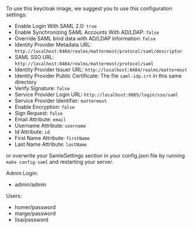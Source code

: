 To use this keycloak image, we suggest you to use this configuration settings:

- Enable Login With SAML 2.0: `true`
- Enable Synchronizing SAML Accounts With AD/LDAP: `false`
- Override SAML bind data with AD/LDAP information: `false`
- Identity Provider Metadata URL: `http://localhost:8484/realms/mattermost/protocol/saml/descriptor`
- SAML SSO URL: `http://localhost:8484/realms/mattermost/protocol/saml`
- Identity Provider Issuer URL: `http://localhost:8484/realms/mattermost`
- Identity Provider Public Certificate: The file `saml-idp.crt` in this same directory
- Verify Signature: `false`
- Service Provider Login URL: `http://localhost:8065/login/sso/saml`
- Service Provider Identifier: `mattermost`
- Enable Encryption: `false`
- Sign Request: `false`
- Email Attribute: `email`
- Username Attribute: `username`
- Id Attribute: `id`
- First Name Attribute: `firstName`
- Last Name Attribute: `lastName`

or overwrite your SamleSettings section in your config.json file by running `make config-saml` and restarting your server.

Admin Login:
- admin/admin

Users:
- homer/password
- marge/password
- lisa/password
